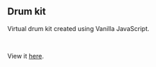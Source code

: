 <h2>Drum kit</h2>
<p>Virtual drum kit created using Vanilla JavaScript.</p>
<br />
<p>View it <a href="https://km-drum-kit.netlify.app/">here</a>.</p>
